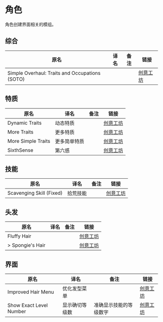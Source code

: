# 角色

角色创建界面相关的模组。

## 综合

| 原名                                           | 译名 | 备注 | 链接                                                                          |
| ---------------------------------------------- | ---- | ---- | ----------------------------------------------------------------------------- |
| Simple Overhaul: Traits and Occupations (SOTO) |      |      | [创意工坊](https://steamcommunity.com/sharedfiles/filedetails/?id=2840805724) |

## 特质

| 原名               | 译名         | 备注 | 链接                                                                          |
| ------------------ | ------------ | ---- | ----------------------------------------------------------------------------- |
| Dynamic Traits     | 动态特质     |      | [创意工坊](https://steamcommunity.com/sharedfiles/filedetails/?id=2459400130) |
| More Traits        | 更多特质     |      | [创意工坊](https://steamcommunity.com/sharedfiles/filedetails/?id=1299328280) |
| More Simple Traits | 更多简单特质 |      | [创意工坊](https://steamcommunity.com/sharedfiles/filedetails/?id=2792245343) |
| SixthSense         | 第六感       |      | [创意工坊](https://steamcommunity.com/sharedfiles/filedetails/?id=2863908612) |

## 技能

| 原名                     | 译名     | 备注 | 链接                                                                          |
| ------------------------ | -------- | ---- | ----------------------------------------------------------------------------- |
| Scavenging Skill (Fixed) | 拾荒技能 |      | [创意工坊](https://steamcommunity.com/sharedfiles/filedetails/?id=2903135820) |

## 头发

| 原名             | 译名 | 备注 | 链接                                                                          |
| ---------------- | ---- | ---- | ----------------------------------------------------------------------------- |
| Fluffy Hair      |      |      | [创意工坊](https://steamcommunity.com/sharedfiles/filedetails/?id=2447729538) |
| > Spongie's Hair |      |      | [创意工坊](https://steamcommunity.com/sharedfiles/filedetails/?id=2463184726) |

## 界面

| 原名                    | 译名           | 备注                   | 链接                                                                          |
| ----------------------- | -------------- | ---------------------- | ----------------------------------------------------------------------------- |
| Improved Hair Menu      | 优化发型菜单   |                        | [创意工坊](https://steamcommunity.com/sharedfiles/filedetails/?id=2732662310) |
| Show Exact Level Number | 显示确切等级数 | 准确显示技能的等级数字 | [创意工坊](https://steamcommunity.com/sharedfiles/filedetails/?id=2837506142) |
